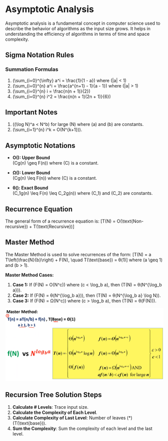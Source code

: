 # Asymptotic Analysis

Asymptotic analysis is a fundamental concept in computer science used to describe the behavior of algorithms as the input size grows. It helps in understanding the efficiency of algorithms in terms of time and space complexity.

## Sigma Notation Rules

### Summation Formulas

1. \(\sum\_{i=0}^{\infty} a^i = \frac{1}{1 - a}\) where \(|a| < 1\)
2. \(\sum\_{i=0}^{n} a^i = \frac{a^{n+1} - 1}{a - 1}\) where \(|a| > 1\)
3. \(\sum\_{i=0}^{n} i = \frac{n(n + 1)}{2}\)
4. \(\sum\_{i=0}^{n} i^2 = \frac{n(n + 1)(2n + 1)}{6}\)

## Important Notes

1. \((\log N)^a < N^b\) for large \(N\) where \(a\) and \(b\) are constants.
2. \(\sum\_{i=1}^{n} i^k = O(N^{k+1})\).

## Asymptotic Notations

- **O(): Upper Bound**  
  \(Cg(n) \geq F(n)\) where \(C\) is a constant.

- **Ω(): Lower Bound**  
  \(Cg(n) \leq F(n)\) where \(C\) is a constant.

- **θ(): Exact Bound**  
  \(C_1g(n) \leq F(n) \leq C_2g(n)\) where \(C_1\) and \(C_2\) are constants.

## Recurrence Equation

The general form of a recurrence equation is:
\[T(N) = O(\text{Non-recursive}) + T(\text{Recursive})\]

## Master Method

The Master Method is used to solve recurrences of the form:
\[T(N) = a T\left(\frac{N}{b}\right) + F(N), \quad T(\text{base}) = θ(1)\]
where \(a \geq 1\) and \(b > 1\).

**Master Method Cases:**

1. **Case 1:** If \(F(N) = O(N^c)\) where \(c < \log_b a\), then \(T(N) = θ(N^{\log_b a})\).
2. **Case 2:** If \(F(N) = θ(N^{\log_b a})\), then \(T(N) = θ(N^{\log_b a} \log N)\).
3. **Case 3:** If \(F(N) = Ω(N^c)\) where \(c > \log_b a\), then \(T(N) = θ(F(N))\).

![Master Method](https://raw.githubusercontent.com/BishoySedra/Algorithms_Course/main/Sheets/Analysis%20Sheet/Master_Method.png)

## Recursion Tree Solution Steps

1. **Calculate # Levels**: Trace input size.
2. **Calculate the Complexity of Each Level**.
3. **Calculate Complexity of Last Level**: Number of leaves \(\*\) \(T(\text{base})\).
4. **Sum the Complexity**: Sum the complexity of each level and the last level.

